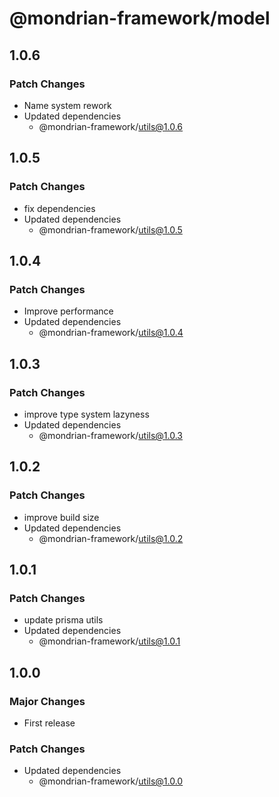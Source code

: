 # @mondrian-framework/model

## 1.0.6

### Patch Changes

- Name system rework
- Updated dependencies
  - @mondrian-framework/utils@1.0.6

## 1.0.5

### Patch Changes

- fix dependencies
- Updated dependencies
  - @mondrian-framework/utils@1.0.5

## 1.0.4

### Patch Changes

- Improve performance
- Updated dependencies
  - @mondrian-framework/utils@1.0.4

## 1.0.3

### Patch Changes

- improve type system lazyness
- Updated dependencies
  - @mondrian-framework/utils@1.0.3

## 1.0.2

### Patch Changes

- improve build size
- Updated dependencies
  - @mondrian-framework/utils@1.0.2

## 1.0.1

### Patch Changes

- update prisma utils
- Updated dependencies
  - @mondrian-framework/utils@1.0.1

## 1.0.0

### Major Changes

- First release

### Patch Changes

- Updated dependencies
  - @mondrian-framework/utils@1.0.0
